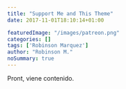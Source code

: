 ```yaml
---
title: "Support Me and This Theme"
date: 2017-11-01T18:10:14+01:00

featuredImage: "/images/patreon.png"
categories: []
tags: ['Robinson Marquez']
author: "Robinson M."
noSummary: true
---
```

Pront, viene contenido.